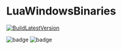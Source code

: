 # LuaWindowsBinaries
[![BuildLatestVersion](https://github.com/kinbei/LuaWindowsBinaries/actions/workflows/build_latest_version.yml/badge.svg)](https://github.com/kinbei/LuaWindowsBinaries/actions/workflows/build_latest_version.yml)

![badge](https://img.shields.io/github/workflow/status/kinbei/LuaWindowsBinaries/BuildLatestVersion?style=flat-square&logo=GitHub)
![badge](https://img.shields.io/github/v/release/kinbei/LuaWindowsBinaries?style=flat-square&logo=GitHub)

